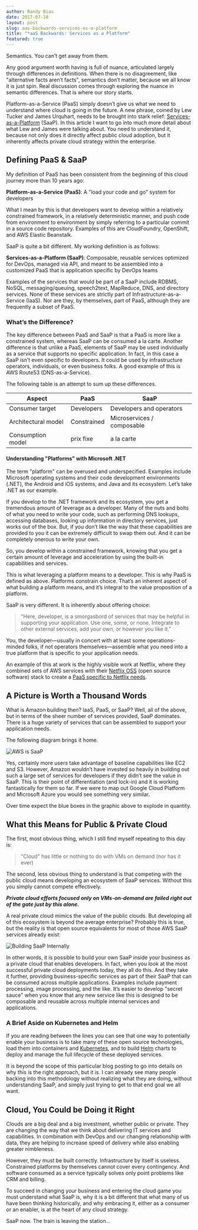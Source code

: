 ```yaml
---
author: Randy Bias
date: 2017-07-18
layout: post
slug: aas-backwards-services-as-a-platform
title: "*aaS Backwards: Services as a Platform"
featured: true
---
```


Semantics.  You can’t get away from them.  

Any good argument worth having is full of nuance, articulated largely through differences in definitions.  When there is no disagreement, like "alternative facts aren’t facts", semantics don’t matter, because we all know it is just spin.  Real discussion comes through exploring the nuance in semantic differences.  That is where our story starts.  

Platform-as-a-Service (PaaS) simply doesn’t give us what we need to understand where cloud is going in the future.  A new phrase, coined by Lew Tucker and James Urquhart, needs to be brought into stark relief: [Services-as-a-Platform](https://gigaom.com/2014/01/25/enough-paas-vs-iaas-the-cloud-is-really-about-services-as-a-platform/) (SaaP).  In this article I want to go into much more detail about what Lew and James were talking about.  You need to understand it, because not only does it directly affect public cloud adoption, but it inherently affects private cloud strategy within the enterprise.

## Defining PaaS & SaaP

My definition of PaaS has been consistent from the beginning of this cloud journey more than 10 years ago:

**Platform-as-a-Service (PaaS)**: A "load your code and go" system for developers

What I mean by this is that developers want to develop within a relatively constrained framework, in a relatively deterministic manner, and push code from environment to environment by simply referring to a particular commit in a source code repository.  Examples of this are CloudFoundry, OpenShift, and AWS Elastic Beanstalk.

SaaP is quite a bit different.  My working definition is as follows:

**Services-as-a-Platform (SaaP)**: Composable, reusable services optimized for DevOps, managed via API, and meant to be assembled into a customized PaaS that is application specific by DevOps teams

Examples of the services that would be part of a SaaP include RDBMS, NoSQL, messaging/queuing, speech2text, MapReduce, DNS, and directory services.  None of these services are strictly part of Infrastructure-as-a-Service (IaaS).  Nor are they, by themselves, part of PaaS, although they are frequently a subset of PaaS.

### What’s the Difference?

The key difference between PaaS and SaaP is that a PaaS is more like a constrained system, whereas SaaP can be consumed a la carte.  Another difference is that unlike a PaaS, elements of SaaP may be used individually as a service that supports no specific application.  In fact, in this case a SaaP isn’t even specific to developers.  It could be used by infrastructure operators, individuals, or even business folks.  A good example of this is AWS Route53 (DNS-as-a-Service).

The following table is an attempt to sum up these differences.

| Aspect | PaaS | SaaP |
| --- | --- | --- |
| Consumer target | Developers | Developers and operators |
| Architectural model | Constrained | Microservices / composable |
| Consumption model | prix fixe | a la carte |

#### Understanding "Platforms" with Microsoft .NET

The term "platform" can be overused and underspecified.  Examples include Microsoft operating systems and their code development environments (.NET), the Android and iOS systems, and Java and its ecosystem.  Let’s take .NET as our example.

If you develop to the .NET framework and its ecosystem, you get a tremendous amount of leverage as a developer.  Many of the nuts and bolts of what you need to write your code, such as performing DNS lookups, accessing databases, looking up information in directory services, just works out of the box.  But, if you don’t like the way that these capabilities are provided to you it can be extremely difficult to swap them out.  And it can be completely onerous to write your own.

So, you develop within a constrained framework, knowing that you get a certain amount of leverage and acceleration by using the built-in capabilities and services.

This is what leveraging a platform means to a developer.  This is why PaaS is defined as above.  Platforms constrain choice.  That’s an inherent aspect of what building a platform means, and it’s integral to the value proposition of a platform.

SaaP is very different.  It is inherently about offering choice: 

> "Here, developer, is a smorgasbord of services that may be helpful in supporting your application.  Use one, some, or none.  Integrate to other external services, add your own, or however you like it." 

You, the developer—usually in concert with at least some operations-minded folks, if not operators themselves—assemble what you need into a true platform that is specific to your application needs.

An example of this at work is the highly visible work at Netflix, where they combined sets of AWS services with their [Netflix OSS](https://netflix.github.io/) (open source software) stack to create a [PaaS specific to Netflix needs](https://arstechnica.com/information-technology/2016/02/netflix-finishes-its-massive-migration-to-the-amazon-cloud/).

## A Picture is Worth a Thousand Words

What is Amazon building then?  IaaS, PaaS, or SaaP?  Well, all of the above, but in terms of the sheer number of services provided, SaaP dominates.  There is a huge variety of services that can be assembled to support your application needs.

The following diagram brings it home.

![AWS is SaaP](/assets/media/2017/saap-images.001.jpeg)

Yes, certainly more users take advantage of baseline capabilities like EC2 and S3. However, Amazon wouldn’t have invested so heavily in building out such a large set of services for developers if they didn’t see the value in SaaP.  This is their point of differentiation (and lock-in) and it is working fantastically for them so far.  If we were to map out Google Cloud Platform and Microsoft Azure you would see something very similar.

Over time expect the blue boxes in the graphic above to explode in quantity.

## What this Means for Public & Private Cloud

The first, most obvious thing, which I still find myself repeating to this day is:

> "Cloud" has little or nothing to do with VMs on demand (nor has it ever)

The second, less obvious thing to understand is that competing with the public cloud means developing an ecosystem of SaaP services.  Without this you simply cannot compete effectively.

_**Private cloud efforts focused only on VMs-on-demand are failed right out of the gate just by this alone.**_

A real private cloud mimics the value of the public clouds.  But developing all of this ecosystem is beyond the average enterprise?  Probably this is true, but the reality is that open source equivalents for most of those AWS SaaP services already exist:

![Building SaaP Internally](/assets/media/2017/saap-images.002.jpeg)

In other words, it is possible to build your own SaaP inside your business as a private cloud that enables developers.  In fact, when you look at the most successful private cloud deployments today, they all do this.  And they take it further, providing business-specific services as part of their SaaP that can be consumed across multiple applications.  Examples include payment processing, image processing, and the like.  It’s easier to develop "secret sauce" when you know that any new service like this is designed to be composable and reusable across multiple internal services and applications.

### A Brief Aside on Kubernetes and Helm

If you are reading between the lines you can see that one way to potentially enable your business is to take many of these open source technologies, load them into containers and [Kubernetes](https://kubernetes.io/), and to build [Helm](https://helm.sh/) charts to deploy and manage the full lifecycle of these deployed services.

It is beyond the scope of this particular blog posting to go into details on why this is the right approach, but it is.  I can already see many people backing into this methodology without realizing what they are doing, without understanding SaaP, and simply just trying to get to that end goal we all want.

## Cloud, You Could be Doing it Right

Clouds are a big deal and a big investment, whether public or private.  They are changing the way that we think about delivering IT services and capabilities.  In combination with DevOps and our changing relationship with data, they are helping to increase speed of delivery while also enabling greater nimbleness.  

However, they must be built correctly.  Infrastructure by itself is useless.  Constrained platforms by themselves cannot cover every contingency.  And software consumed as a service typically solves only point problems like CRM and billing.

To succeed in changing your business and entering the cloud game you must understand what SaaP is, why it is a bit different that what many of us have been thinking historically, and why embracing it, either as a consumer or an enabler, is at the heart of any cloud strategy.

SaaP now. The train is leaving the station...

